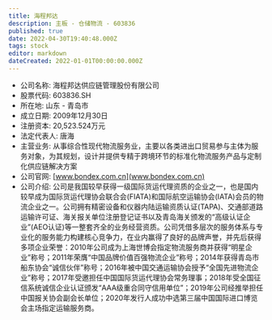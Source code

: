 ```yaml
---
title: 海程邦达
description: 主板 - 仓储物流 - 603836
published: true
date: 2022-04-30T19:40:48.000Z
tags: stock
editor: markdown
dateCreated: 2022-01-01T00:00:00.000Z
---
```


- 公司名称: 海程邦达供应链管理股份有限公司
- 股票代码: 603836.SH
- 所在地: 山东 - 青岛市
- 成立日期: 2009年12月30日
- 注册资本: 20,523.524万元
- 法定代表人: 唐海
- 主营业务: 从事综合性现代物流服务业，主要以各类进出口贸易参与主体为服务对象，为其规划，设计并提供专精于跨境环节的标准化物流服务产品与定制化供应链解决方案
- 公司官网: [www.bondex.com.cn](www.bondex.com.cn)
- 公司介绍: 公司是我国较早获得一级国际货运代理资质的企业之一，也是国内较早成为国际货运代理协会联合会(FIATA)和国际航空运输协会(IATA)会员的物流企业之一。公司拥有精密设备和仪器内陆运输资质认证(TAPA)、交通部道路运输许可证、海关报关单位注册登记证书以及青岛海关颁发的“高级认证企业”(AEO认证)等一整套齐全的业务经营资质。公司凭借多层次的服务体系与专业化的服务能力构建核心竞争力，在业内赢得了良好的品牌声誉，并先后获得多项企业荣誉：2010年公司成为上海世博会指定物流服务商并获得“明星企业”称号；2011年荣膺“中国品牌价值百强物流企业”称号；2014年获得青岛市船东协会“诚信伙伴”称号；2016年被中国交通运输协会授予“全国先进物流企业”称号；2017年受邀担任中国国际货运代理协会常务理事；2018年受全国征信系统诚信企业认证颁发“AAA级重合同守信用单位”；2019年公司经推举担任中国报关协会副会长单位；2020年发行人成功中选第三届中国国际进口博览会主场指定运输服务商。


